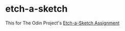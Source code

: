 # etch-a-sketch

This for The Odin Project's [Etch-a-Sketch Assignment](https://www.theodinproject.com/lessons/foundations-etch-a-sketch)
